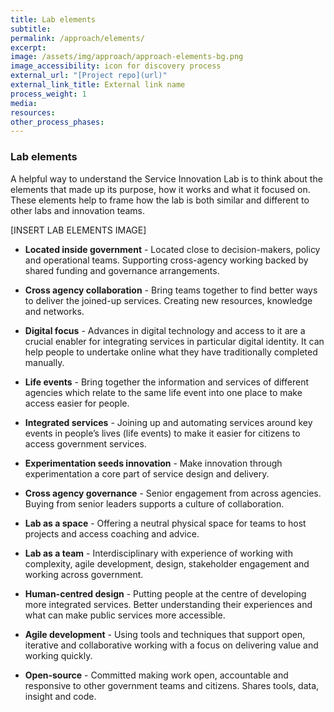 ```yaml
---
title: Lab elements
subtitle:
permalink: /approach/elements/
excerpt:
image: /assets/img/approach/approach-elements-bg.png
image_accessibility: icon for discovery process
external_url: "[Project repo](url)"
external_link_title: External link name
process_weight: 1
media:
resources:
other_process_phases:
---
```


### Lab elements

A helpful way to understand the Service Innovation Lab is to think about the elements that made up its purpose, how it works and what it focused on.
These elements help to frame how the lab is both similar and different to other labs and innovation teams.

[INSERT LAB ELEMENTS IMAGE]

* **Located inside government** - Located close to decision-makers, policy and operational teams. Supporting cross-agency working backed by shared funding and governance arrangements.

* **Cross agency collaboration** - Bring teams together to find better ways to deliver the joined-up services. Creating new resources, knowledge and networks.

* **Digital focus** - Advances in digital technology and access to it are a crucial enabler for integrating services in particular digital identity. It can help people to undertake online what they have traditionally completed manually.

* **Life events** - Bring together the information and services of different agencies which relate to the same life event into one place to make access easier for people.

* **Integrated services** - Joining up and automating services around key events in people’s lives (life events) to make it easier for citizens to access government services.

* **Experimentation seeds innovation** - Make innovation through experimentation a core part of service design and delivery.

* **Cross agency governance** - Senior engagement from across agencies. Buying from senior leaders supports a culture of collaboration.

* **Lab as a space** - Offering a neutral physical space for teams to host projects and access coaching and advice.

* **Lab as a team** - Interdisciplinary with experience of working with complexity, agile development, design, stakeholder engagement and working across government.

* **Human-centred design** - Putting people at the centre of developing more integrated services. Better understanding their experiences and what can make public services more accessible.

* **Agile development** - Using tools and techniques that support open, iterative and collaborative working with a focus on delivering value and working quickly.

* **Open-source** - Committed making work open, accountable and responsive to other government teams and citizens. Shares tools, data, insight and code.

